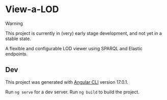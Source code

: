 # View-a-LOD

> [!WARNING]  
> This project is currently in (very) early stage development, and not yet in a stable state.

A flexible and configurable LOD viewer using SPARQL and Elastic endpoints.


## Dev
This project was generated with [Angular CLI](https://github.com/angular/angular-cli) version 17.0.1.

Run `ng serve` for a dev server. Run `ng build` to build the project.
